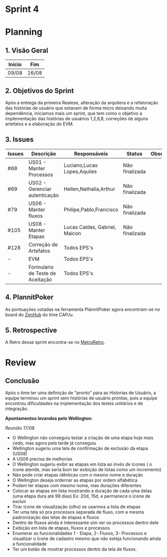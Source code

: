 # Sprint 4

# Planning

## 1. Visão Geral

| Início | Fim   |
| ------ | ----- |
| 09/08  | 16/08 |

## 2. Objetivos do Sprint

Após a entrega da primeira Realese, alteração da arquitera e a refatoração das histórias de usuário que estavam de forma micro deixando muita dependência, iniciamos mais um sprint, que tem como o objetivo a implementação das histórias de usuários 1,2,6,8, correções de alguns artefatos e a elaboração do EVM.

## 3. Issues

| Issues | Descrição                        | Responsáveis                  | Status         | Observação |
| ------ | -------------------------------- | ----------------------------- | -------------- | ---------- |
| #68    | US01 - Manter Processos          | Luciano,Lucas Lopes,Aquiles   | Não finalizada |            |
| #69    | US02 - Gerenciar autenticação    | Hellen,Nathalia,Arthur        | Não finalizada |            |
| #79    | US06 - Manter fluxos             | Philipe,Pablo,Francisco       | Não finalizada |            |
| #105   | US08 - Manter Etapas             | Lucas Caldas, Gabriel, Maicon | Não finalizada |            |
| #128   | Correção de Artefatos            | Todos EPS's                   |                |            |
| -      | EVM                              | Todos EPS's                   |                |            |
| -      | Formulario de Teste de Aceitação | Todos EPS's                   |                |            |

## 4. PlannitPoker

As pontuações votadas na ferramenta PlannitPoker agora encontram-se no board do [ZenHub](https://github.com/fga-eps-mds/2022-1-CAPJu-Doc#workspaces/2022-1-capju-62b4faabaec0e60011fcf170/board) do time CAPJu.

## 5. Retrospective

A Retro desse sprint encontra-se no [MetroRetro](https://metroretro.io/board/LBFXV1LCP89B).

# Review

## Conclusão

Após o time ter uma definição de "pronto" para as Historias de Usuário, a equipe terminou um sprint sem histórias de usuário prontas, pois a equipe encontrou dificuldades na implementação dos testes unitários e de integração.

**Apontamentos levandos pelo Wellington:**

_Reunião 17/08_

- O Wellington não conseguiu testar a criação de uma etapa hoje mais cedo, mas agora pela tarde já conseguiu
- Wellington sugeriu uma tela de confirmação de exclusão da etapa (US08)
- A US08 precisa de melhorias
- O Wellington sugeriu exibir as etapas em lista ao invés de ícones ( o ícone atende, mas seria bom ter exibição de listas como um incremento)
- Não pode criar etapas idênticas com o mesmo nome e duração
- O Wellington deseja ordernar as etapas por ordem alfabética
- Podem ter etapas com mesmo nome, mas durações diferentes
- Colocar as etapas em lista mostrando a duração de cada uma delas (uma etapa dura até 99 dias) Ex: 20d, 15d, e permanece o ícone de excluir
- Tirar ícone de visualização (olho) se usarmos a lista de etapas
- Ter uma tela só pra processos separada de fluxo, com a mesma padronização das telas de etapas e fluxos
- Dentro de fluxos ainda é interessante sim ver os processos dentro dele
- Exibição em lista de etapas, fluxos e processos
- Enumerar as funcionalidades 1 - Etapa, 2- Fluxos, 3- Processos e visualizar o ícone de cadastro mesmo que não esteja funcionando ainda a funcionalidade
- Ter um botão de mostrar processos dentro da tela de fluxos.

